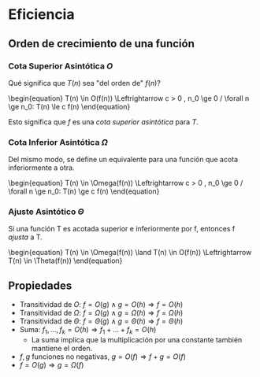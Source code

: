 # Eficiencia

## Orden de crecimiento de una función

### Cota Superior Asintótica $O$
Qué significa que $T(n)$ sea "del orden de" $f(n)$?

\begin{equation}
T(n) \in O(f(n)) \Leftrightarrow c > 0 , n_0 \ge 0 / \forall n \ge n_0: T(n) \le c f(n)
\end{equation}

Esto significa que $f$ es una _cota superior asintótica_ para $T$.

### Cota Inferior Asintótica $\Omega$

Del mismo modo, se define un equivalente para una función que acota inferiormente a otra.

\begin{equation}
T(n) \in \Omega(f(n)) \Leftrightarrow c > 0 , n_0 \ge 0 / \forall n \ge n_0: T(n) \ge c f(n)
\end{equation}

### Ajuste Asintótico $\Theta$

Si una función T es acotada superior e inferiormente por f, entonces f _ajusta_ a T.

\begin{equation}
T(n) \in \Omega(f(n)) \land T(n) \in O(f(n)) \Leftrightarrow T(n) \in \Theta(f(n))
\end{equation}

## Propiedades

- Transitividad de $O$: $f = O(g) \land g = O(h) \Rightarrow f = O(h)$
- Transitividad de $\Omega$: $f = \Omega(g) \land g = \Omega(h) \Rightarrow f = \Omega(h)$
- Transitividad de $\Theta$: $f = \Theta(g) \land g = \Theta(h) \Rightarrow f = \Theta(h)$
- Suma: $f_1, ..., f_k = O(h) \Rightarrow f_1+...+f_k = O(h)$
  - La suma implica que la multiplicación por una constante también mantiene el orden.
- $f,g$ funciones no negativas, $g = O(f) \Rightarrow f+g=O(f)$
- $f = O(g) \Rightarrow g = \Omega(f)$
